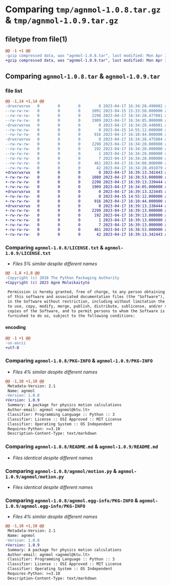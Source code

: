 # Comparing `tmp/agnmol-1.0.8.tar.gz` & `tmp/agnmol-1.0.9.tar.gz`

## filetype from file(1)

```diff
@@ -1 +1 @@
-gzip compressed data, was "agnmol-1.0.8.tar", last modified: Mon Apr 17 16:34:28 2023, max compression
+gzip compressed data, was "agnmol-1.0.9.tar", last modified: Mon Apr 17 16:39:13 2023, max compression
```

## Comparing `agnmol-1.0.8.tar` & `agnmol-1.0.9.tar`

### file list

```diff
@@ -1,14 +1,14 @@
-drwxrwxrwx   0        0        0        0 2023-04-17 16:34:28.490082 agnmol-1.0.8/
--rw-rw-rw-   0        0        0     1091 2023-04-15 15:33:58.000000 agnmol-1.0.8/LICENSE.txt
--rw-rw-rw-   0        0        0     2298 2023-04-17 16:34:28.477081 agnmol-1.0.8/PKG-INFO
--rw-rw-rw-   0        0        0     1909 2023-04-17 16:34:05.000000 agnmol-1.0.8/README.md
-drwxrwxrwx   0        0        0        0 2023-04-17 16:34:28.448081 agnmol-1.0.8/agnmol/
--rw-rw-rw-   0        0        0        0 2023-04-15 14:55:12.000000 agnmol-1.0.8/agnmol/__init__.py
--rw-rw-rw-   0        0        0      916 2023-04-17 16:10:44.000000 agnmol-1.0.8/agnmol/motion.py
-drwxrwxrwx   0        0        0        0 2023-04-17 16:34:28.475084 agnmol-1.0.8/agnmol.egg-info/
--rw-rw-rw-   0        0        0     2298 2023-04-17 16:34:28.000000 agnmol-1.0.8/agnmol.egg-info/PKG-INFO
--rw-rw-rw-   0        0        0      192 2023-04-17 16:34:28.000000 agnmol-1.0.8/agnmol.egg-info/SOURCES.txt
--rw-rw-rw-   0        0        0        1 2023-04-17 16:34:28.000000 agnmol-1.0.8/agnmol.egg-info/dependency_links.txt
--rw-rw-rw-   0        0        0        7 2023-04-17 16:34:28.000000 agnmol-1.0.8/agnmol.egg-info/top_level.txt
--rw-rw-rw-   0        0        0      461 2023-04-17 16:34:08.000000 agnmol-1.0.8/pyproject.toml
--rw-rw-rw-   0        0        0       42 2023-04-17 16:34:28.491079 agnmol-1.0.8/setup.cfg
+drwxrwxrwx   0        0        0        0 2023-04-17 16:39:13.342443 agnmol-1.0.9/
+-rw-rw-rw-   0        0        0     1080 2023-04-17 16:38:53.000000 agnmol-1.0.9/LICENSE.txt
+-rw-rw-rw-   0        0        0     2298 2023-04-17 16:39:13.339444 agnmol-1.0.9/PKG-INFO
+-rw-rw-rw-   0        0        0     1909 2023-04-17 16:34:05.000000 agnmol-1.0.9/README.md
+drwxrwxrwx   0        0        0        0 2023-04-17 16:39:13.323445 agnmol-1.0.9/agnmol/
+-rw-rw-rw-   0        0        0        0 2023-04-15 14:55:12.000000 agnmol-1.0.9/agnmol/__init__.py
+-rw-rw-rw-   0        0        0      916 2023-04-17 16:10:44.000000 agnmol-1.0.9/agnmol/motion.py
+drwxrwxrwx   0        0        0        0 2023-04-17 16:39:13.338444 agnmol-1.0.9/agnmol.egg-info/
+-rw-rw-rw-   0        0        0     2298 2023-04-17 16:39:13.000000 agnmol-1.0.9/agnmol.egg-info/PKG-INFO
+-rw-rw-rw-   0        0        0      192 2023-04-17 16:39:13.000000 agnmol-1.0.9/agnmol.egg-info/SOURCES.txt
+-rw-rw-rw-   0        0        0        1 2023-04-17 16:39:13.000000 agnmol-1.0.9/agnmol.egg-info/dependency_links.txt
+-rw-rw-rw-   0        0        0        7 2023-04-17 16:39:13.000000 agnmol-1.0.9/agnmol.egg-info/top_level.txt
+-rw-rw-rw-   0        0        0      461 2023-04-17 16:38:53.000000 agnmol-1.0.9/pyproject.toml
+-rw-rw-rw-   0        0        0       42 2023-04-17 16:39:13.342443 agnmol-1.0.9/setup.cfg
```

### Comparing `agnmol-1.0.8/LICENSE.txt` & `agnmol-1.0.9/LICENSE.txt`

 * *Files 5% similar despite different names*

```diff
@@ -1,8 +1,8 @@
-Copyright (c) 2018 The Python Packaging Authority
+Copyright (c) 2023 Agnė Moleikaitytė
 
 Permission is hereby granted, free of charge, to any person obtaining a copy
 of this software and associated documentation files (the "Software"), to deal
 in the Software without restriction, including without limitation the rights
 to use, copy, modify, merge, publish, distribute, sublicense, and/or sell
 copies of the Software, and to permit persons to whom the Software is
 furnished to do so, subject to the following conditions:
```

#### encoding

```diff
@@ -1 +1 @@
-us-ascii
+utf-8
```

### Comparing `agnmol-1.0.8/PKG-INFO` & `agnmol-1.0.9/PKG-INFO`

 * *Files 4% similar despite different names*

```diff
@@ -1,10 +1,10 @@
 Metadata-Version: 2.1
 Name: agnmol
-Version: 1.0.8
+Version: 1.0.9
 Summary: A package for physics motion calculations
 Author-email: agnmol <agnmol@ktu.lt>
 Classifier: Programming Language :: Python :: 3
 Classifier: License :: OSI Approved :: MIT License
 Classifier: Operating System :: OS Independent
 Requires-Python: >=3.10
 Description-Content-Type: text/markdown
```

### Comparing `agnmol-1.0.8/README.md` & `agnmol-1.0.9/README.md`

 * *Files identical despite different names*

### Comparing `agnmol-1.0.8/agnmol/motion.py` & `agnmol-1.0.9/agnmol/motion.py`

 * *Files identical despite different names*

### Comparing `agnmol-1.0.8/agnmol.egg-info/PKG-INFO` & `agnmol-1.0.9/agnmol.egg-info/PKG-INFO`

 * *Files 4% similar despite different names*

```diff
@@ -1,10 +1,10 @@
 Metadata-Version: 2.1
 Name: agnmol
-Version: 1.0.8
+Version: 1.0.9
 Summary: A package for physics motion calculations
 Author-email: agnmol <agnmol@ktu.lt>
 Classifier: Programming Language :: Python :: 3
 Classifier: License :: OSI Approved :: MIT License
 Classifier: Operating System :: OS Independent
 Requires-Python: >=3.10
 Description-Content-Type: text/markdown
```

